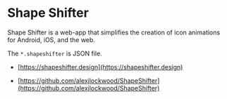 # Shape Shifter

Shape Shifter is a web-app that simplifies the creation of icon animations for Android, iOS, and the web.

The `*.shapeshifter` is JSON file.

- [https://shapeshifter.design](https://shapeshifter.design)

- [https://github.com/alexjlockwood/ShapeShifter](https://github.com/alexjlockwood/ShapeShifter)
